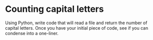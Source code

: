 # Counting capital letters

Using Python, write code that will read a file and return the number of capital letters. Once you have your initial piece of code, see if you can condense into a one-liner.
